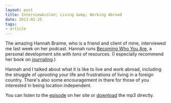 ```yaml
---
layout: post
title: Interview&colon; Living &amp; Working Abroad
date: 2013-02-25
tags:
- article
---
```


The amazing Hannah Braime, who is a friend and client of mine, interviewed me last week on her podcast. Hannah runs [Becoming Who You Are](http://www.becomingwhoyouare.net/), a personal development site with *tons* of resources. (I especially recommend her book on [journaling](http://www.becomingwhoyouare.net/tools/the-ultimate-guide-to-journaling/).)

Hannah and I talked about what it is like to live and work abroad, including the struggle of uprooting your life and frustrations of living in a foreign country. There's also some encouragement in there for those of you interested in being location independent. 

You can listen to the [episode](http://www.becomingwhoyouare.net/2013/02/episode-016-living-and-working-abroad-interview-with-will-moyer/) on her site or [download](http://media.blubrry.com/bwya/p/www.becomingwhoyouare.net/wp-content/uploads/2013/02/016_Working_and_Living_Abroad_an_Interview_with_Will_Moyer.mp3) the mp3 directly.

